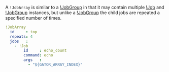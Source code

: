 A `!JobArray` is similar to a [!JobGroup](job_group.md) in that it may contain
multiple [!Job](job.md) and [!JobGroup](job_group.md) instances, but unlike a
[!JobGroup](job_group.md) the child jobs are repeated a specified number of
times.

```yaml
!JobArray
  id     : top
  repeats: 4
  jobs   :
    - !Job
        id     : echo_count
        command: echo
        args   :
          - "${GATOR_ARRAY_INDEX}"
```
